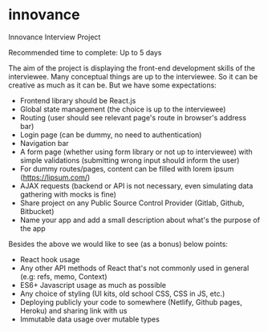 # innovance

Innovance Interview Project

Recommended time to complete: Up to 5 days

The aim of the project is displaying the front-end development skills of the interviewee. Many conceptual things are up to the interviewee. So it can be creative as much as it can be. But we have some expectations:
- Frontend library should be React.js
- Global state management (the choice is up to the interviewee)
- Routing (user should see relevant page's route in browser's address bar)
- Login page (can be dummy, no need to authentication)
- Navigation bar
- A form page (whether using form library or not up to interviewee) with simple validations (submitting wrong input should inform the user)
- For dummy routes/pages, content can be filled with lorem ipsum (https://lipsum.com/)
- AJAX requests (backend or API is not necessary, even simulating data gathering with mocks is fine)
- Share project on any Public Source Control Provider (Gitlab, Github, Bitbucket)
- Name your app and add a small description about what's the purpose of the app

Besides the above we would like to see (as a bonus) below points:
- React hook usage
- Any other API methods of React that's not commonly used in general (e.g: refs, memo, Context)
- ES6+ Javascript usage as much as possible
- Any choice of styling (UI kits, old school CSS, CSS in JS, etc.)
- Deploying publicly your code to somewhere (Netlify, Github pages, Heroku) and sharing link with us
- Immutable data usage over mutable types   
